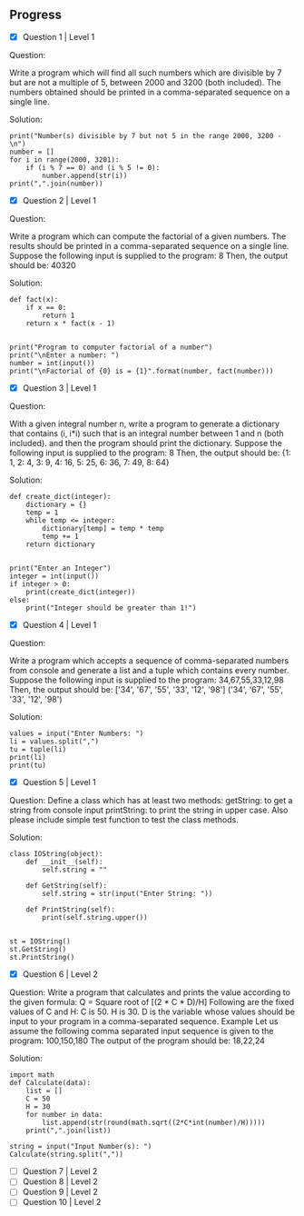 ## Progress

- [x] Question 1 | Level 1

Question:

Write a program which will find all such numbers which are divisible by 7 but are not a multiple of 5,
between 2000 and 3200 (both included).
The numbers obtained should be printed in a comma-separated sequence on a single line.

Solution:

```
print("Number(s) divisible by 7 but not 5 in the range 2000, 3200 -\n")
number = []
for i in range(2000, 3201):
    if (i % 7 == 0) and (i % 5 != 0):
        number.append(str(i))
print(",".join(number))
```

- [x] Question 2 | Level 1

Question:

Write a program which can compute the factorial of a given numbers.
The results should be printed in a comma-separated sequence on a single line.
Suppose the following input is supplied to the program:
8
Then, the output should be:
40320

Solution:

```
def fact(x):
    if x == 0:
        return 1
    return x * fact(x - 1)


print("Program to computer factorial of a number")
print("\nEnter a number: ")
number = int(input())
print("\nFactorial of {0} is = {1}".format(number, fact(number)))
```

- [x] Question 3 | Level 1

Question:

With a given integral number n, write a program to generate a dictionary that contains (i, i\*i) such that is an integral number between 1 and n (both included). and then the program should print the dictionary.
Suppose the following input is supplied to the program:
8
Then, the output should be:
{1: 1, 2: 4, 3: 9, 4: 16, 5: 25, 6: 36, 7: 49, 8: 64}

Solution:

```
def create_dict(integer):
    dictionary = {}
    temp = 1
    while temp <= integer:
        dictionary[temp] = temp * temp
        temp += 1
    return dictionary


print("Enter an Integer")
integer = int(input())
if integer > 0:
    print(create_dict(integer))
else:
    print("Integer should be greater than 1!")
```

- [x] Question 4 | Level 1

Question:

Write a program which accepts a sequence of comma-separated numbers from console and generate a list and a tuple which contains every number.
Suppose the following input is supplied to the program:
34,67,55,33,12,98
Then, the output should be:
['34', '67', '55', '33', '12', '98']
('34', '67', '55', '33', '12', '98')

Solution:

```
values = input("Enter Numbers: ")
li = values.split(",")
tu = tuple(li)
print(li)
print(tu)
```

- [x] Question 5 | Level 1

Question:
Define a class which has at least two methods:
getString: to get a string from console input
printString: to print the string in upper case.
Also please include simple test function to test the class methods.

Solution:

```
class IOString(object):
    def __init__(self):
        self.string = ""

    def GetString(self):
        self.string = str(input("Enter String: "))

    def PrintString(self):
        print(self.string.upper())


st = IOString()
st.GetString()
st.PrintString()
```

- [x] Question 6 | Level 2

Question:
Write a program that calculates and prints the value according to the given formula:
Q = Square root of [(2 * C * D)/H]
Following are the fixed values of C and H:
C is 50. H is 30.
D is the variable whose values should be input to your program in a comma-separated sequence.
Example
Let us assume the following comma separated input sequence is given to the program:
100,150,180
The output of the program should be:
18,22,24

Solution:

```
import math
def Calculate(data):
    list = []
    C = 50
    H = 30
    for number in data:
        list.append(str(round(math.sqrt((2*C*int(number)/H)))))
    print(",".join(list))

string = input("Input Number(s): ")
Calculate(string.split(","))
```

- [ ] Question 7 | Level 2
- [ ] Question 8 | Level 2
- [ ] Question 9 | Level 2
- [ ] Question 10 | Level 2
